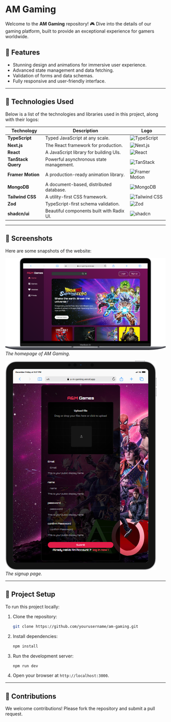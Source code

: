 # AM Gaming

Welcome to the **AM Gaming** repository! 🎮 Dive into the details of our gaming platform, built to provide an exceptional experience for gamers worldwide.

## 🚀 Features

- Stunning design and animations for immersive user experience.
- Advanced state management and data fetching.
- Validation of forms and data schemas.
- Fully responsive and user-friendly interface.

---

## 🌟 Technologies Used

Below is a list of the technologies and libraries used in this project, along with their logos:

| Technology        | Description                                  | Logo                                                                 |
|--------------------|----------------------------------------------|----------------------------------------------------------------------|
| **TypeScript**    | Typed JavaScript at any scale.               | ![TypeScript](https://static.cdnlogo.com/logos/t/96/typescript.svg) |
| **Next.js**       | The React framework for production.          | ![Next.js](https://cdn.jsdelivr.net/npm/simple-icons@v8/icons/nextdotjs.svg)      |
| **React**         | A JavaScript library for building UIs.       | ![React](https://cdn.jsdelivr.net/npm/simple-icons@v8/icons/react.svg)           |
| **TanStack Query**| Powerful asynchronous state management.      | ![TanStack](https://cdn.jsdelivr.net/npm/simple-icons@v8/icons/javascript.svg)    |
| **Framer Motion** | A production-ready animation library.        | ![Framer Motion](https://cdn.jsdelivr.net/npm/simple-icons@v8/icons/javascript.svg) |
| **MongoDB**       | A document-based, distributed database.      | ![MongoDB](https://cdn.jsdelivr.net/npm/simple-icons@v8/icons/mongodb.svg)        |
| **Tailwind CSS**  | A utility-first CSS framework.               | ![Tailwind CSS](https://cdn.jsdelivr.net/npm/simple-icons@v8/icons/tailwindcss.svg) |
| **Zod**           | TypeScript-first schema validation.          | ![Zod](https://cdn.jsdelivr.net/npm/simple-icons@v8/icons/javascript.svg)         |
| **shadcn/ui**     | Beautiful components built with Radix UI.    | ![shadcn](https://cdn.jsdelivr.net/npm/simple-icons@v8/icons/javascript.svg)      |

---

## 📸 Screenshots

Here are some snapshots of the website:

![Homepage Screenshot](./public/Macbook-Air-a-m-gaming.vercel.app.png)
*The homepage of AM Gaming.*

![signup Screenshot](./public/iPad-PRO-11-a-m-gaming.vercel.app.png)
*The signup page.*

---

## 📂 Project Setup

To run this project locally:

1. Clone the repository:

   ```bash
   git clone https://github.com/yourusername/am-gaming.git
   ```

2. Install dependencies:

   ```bash
   npm install
   ```

3. Run the development server:

   ```bash
   npm run dev
   ```

4. Open your browser at `http://localhost:3000`.

---

## 🤝 Contributions

We welcome contributions! Please fork the repository and submit a pull request.

